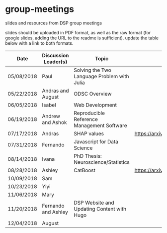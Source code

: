 # group-meetings
slides and resources from DSP group meetings

slides should be uploaded in PDF format, as well as the raw format (for google slides, adding the URL to the readme is sufficient). update the table below with a link to both formats.

| Date       | Discussion Leader(s) | Topic                                       |         Reading                  |         Raw Slides                    |          PDF Slides                     |                    
| ---------- | -------------------- | ------------------------------------------- | -------------------------------- | ------------------------------------- | -------------------------------------- |
| 05/08/2018 | Paul                 | Solving the Two Language Problem with Julia |                                  |                                       |                                        |                  
| 05/22/2018 | Andras and August    | ODSC Overview                               |                                  |                                       | [odsc.pdf](./slides/ODSC_overview.pdf) |
| 06/05/2018 | Isabel               | Web Development                             |                                  |                                       |                                        |
| 06/19/2018 | Andrew and Ashok     | Reproducible Reference Management Software  |                                  |                                       |                                        |
| 07/17/2018 | Andras               | SHAP values                                 | https://arxiv.org/abs/1706.06060 |                                       | [shap.pdf](./slides/shap.pdf)          | 
| 07/31/2018 | Fernando             | Javascript for Data Science                 |                                  |                                       |                                        |
| 08/14/2018 | Ivana                | PhD Thesis: Neuroscience/Statistics         |                                  |                                       |                                        |
| 08/28/2018 | Ashley               | CatBoost                                    | https://arxiv.org/abs/1706.09516 | [catboost.key](./slides/catboost.key) | [catboost.pdf](./slides/catboost.pdf)  |
| 10/09/2018 | Sam                  |                                             |                                  |                                       |                                        | 
| 10/23/2018 | Yiyi                 |                                             |                                  |                                       |                                        |
| 11/06/2018 | Mary                 |                                             |                                  |                                       |                                        |
| 11/20/2018 | Fernando and Ashley  | DSP Website and Updating Content with Hugo  |                                  |                                       |                                        |
| 12/04/2018 | August               |                                             |                                  |                                       |                                        |
